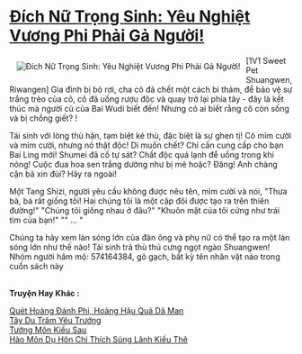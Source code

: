 <a href="https://truyentiki.com/dich-nu-trong-sinh-yeu-nghiet-vuong-phi-phai-ga-nguoi.30370/" title="Đích Nữ Trọng Sinh: Yêu Nghiệt Vương Phi Phải Gả Người!"><h1>Đích Nữ Trọng Sinh: Yêu Nghiệt Vương Phi Phải Gả Người!</h1></a><div style="display:table"><img align="right" style="float: left; padding: 10px;" src="https://truyentiki.com/a/img/str/src/30370.jpg" alt="Đích Nữ Trọng Sinh: Yêu Nghiệt Vương Phi Phải Gả Người!">[1V1 Sweet Pet Shuangwen, Riwangen] Gia đình bị bỏ rơi, cha cô đã chết một cách bi thảm, để bảo vệ sự trắng trẻo của cô, cô đã uống rượu độc và quay trở lại phía tây - đây là kết thúc mà người cũ của Bai Wudi biết đến! Nhưng có ai biết rằng cô còn sống và bị chồng giết? ! <p></p> Tái sinh với lòng thù hận, tạm biệt kẻ thù, đặc biệt là sự ghen tị! Cô mỉm cười và mỉm cười, nhưng nó thật độc! Dì muốn chết? Chỉ cần cung cấp cho bạn Bai Ling mới! Shumei đã cố tự sát? Chất độc quá lạnh để uống trong khi nóng! Cuộc đua hoa sen trắng dường như bị mê hoặc? Đăng! Anh chàng cặn bã xin đùi? Hãy ra ngoài! <p></p> Một Tang Shizi, người yêu cầu không được nêu tên, mỉm cười và nói, "Thưa bà, bà rất giống tôi! Hai chúng tôi là một cặp đôi được tạo ra trên thiên đường!" "Chúng tôi giống nhau ở đâu?" "Khuôn mặt của tôi cứng như trái tim của bạn!" "" ... " <p></p> Chúng ta hãy xem làn sóng lớn của đàn ông và phụ nữ có thể tạo ra một làn sóng lớn như thế nào! Tái sinh trả thù thú cưng ngọt ngào Shuangwen! Nhóm người hâm mộ: 574164384, gõ gạch, bất kỳ tên nhân vật nào trong cuốn sách này</div><p><br><b>Truyện Hay Khác :</b></p><a href="https://truyentiki.com/quet-hoang-danh-phi-hoang-hau-qua-da-man.30369/" alt="Quét Hoàng Đánh Phi, Hoàng Hậu Quá Dã Man">Quét Hoàng Đánh Phi, Hoàng Hậu Quá Dã Man</a><br/><a href="https://github.com/nownovels/truyenhay/tree/master/truyenhay/30476/README.md" alt="Tây Du Trăm Yêu Trướng">Tây Du Trăm Yêu Trướng</a><br/><a href="https://github.com/nownovels/truyenhay/tree/master/truyenhay/30502/README.md" alt="Tướng Môn Kiều Sau">Tướng Môn Kiều Sau</a><br/><a href="https://github.com/nownovels/truyenhay/tree/master/truyenhay/30607/README.md" alt="Hào Môn Dụ Hôn Chi Thích Sủng Lãnh Kiều Thê">Hào Môn Dụ Hôn Chi Thích Sủng Lãnh Kiều Thê</a><br/>